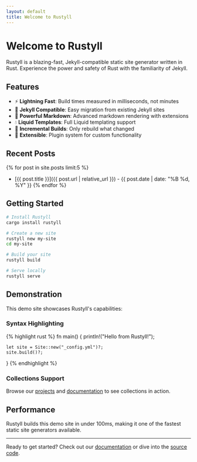```yaml
---
layout: default
title: Welcome to Rustyll
---
```


# Welcome to Rustyll

Rustyll is a blazing-fast, Jekyll-compatible static site generator written in Rust. Experience the power and safety of Rust with the familiarity of Jekyll.

## Features

- ⚡ **Lightning Fast**: Build times measured in milliseconds, not minutes
- 🔄 **Jekyll Compatible**: Easy migration from existing Jekyll sites
- 📝 **Powerful Markdown**: Advanced markdown rendering with extensions
- 💧 **Liquid Templates**: Full Liquid templating support
- 🚀 **Incremental Builds**: Only rebuild what changed
- 🔧 **Extensible**: Plugin system for custom functionality

## Recent Posts

{% for post in site.posts limit:5 %}
- [{{ post.title }}]({{ post.url | relative_url }}) - {{ post.date | date: "%B %d, %Y" }}
{% endfor %}

## Getting Started

```bash
# Install Rustyll
cargo install rustyll

# Create a new site
rustyll new my-site
cd my-site

# Build your site
rustyll build

# Serve locally
rustyll serve
```

## Demonstration

This demo site showcases Rustyll's capabilities:

### Syntax Highlighting

{% highlight rust %}
fn main() {
    println!("Hello from Rustyll!");

    let site = Site::new("_config.yml")?;
    site.build()?;
}
{% endhighlight %}

### Collections Support

Browse our [projects](/projects) and [documentation](/docs) to see collections in action.

## Performance

Rustyll builds this demo site in under 100ms, making it one of the fastest static site generators available.

---

Ready to get started? Check out our [documentation](/docs) or dive into the [source code](https://github.com/better-web-initiative/rustyll).